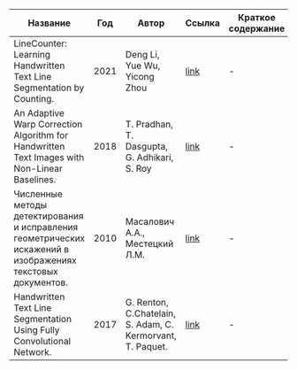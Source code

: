 | Название | Год | Автор | Ссылка | Краткое содержание |
| -------- |---- | ----- | ------ | ---- |
|LineCounter: Learning Handwritten Text Line Segmentation by Counting.|2021|Deng Li, Yue Wu, Yicong Zhou|[link](https://arxiv.org/abs/2105.11307)|-|
|An Adaptive Warp Correction Algorithm for Handwritten Text Images with Non-Linear Baselines.|2018|T. Pradhan, T. Dasgupta, G. Adhikari, S. Roy|[link](https://www.researchgate.net/publication/328766116_An_Adaptive_Warp_Correction_Algorithm_for_Handwritten_Text_Images_with_Non-Linear_Baselines)|-|
|Численные методы детектирования и исправления геометрических искажений в изображениях текстовых документов.|2010|Масалович А.А., Местецкий Л.М.|[link](https://istina.msu.ru/dissertations/4704243/)|-|
|Handwritten Text Line Segmentation Using Fully Convolutional Network.|2017|G. Renton, C.Chatelain, S. Adam, C. Kermorvant, T. Paquet.|[link](https://ieeexplore.ieee.org/document/8270267)|-|

